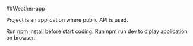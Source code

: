 ##Weather-app

Project is an application where public API is used.

Run npm install before start coding.
Run npm run dev to diplay application on browser.